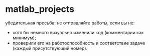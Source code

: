 # matlab_projects


убедительная просьба: не отправляйте работы, если вы не:
  - хотя бы немного визуально изменили код (комментарии как минимум);
  - проверили его на работоспособность и соответствие задаче (каждый присутствующий номер).
  
